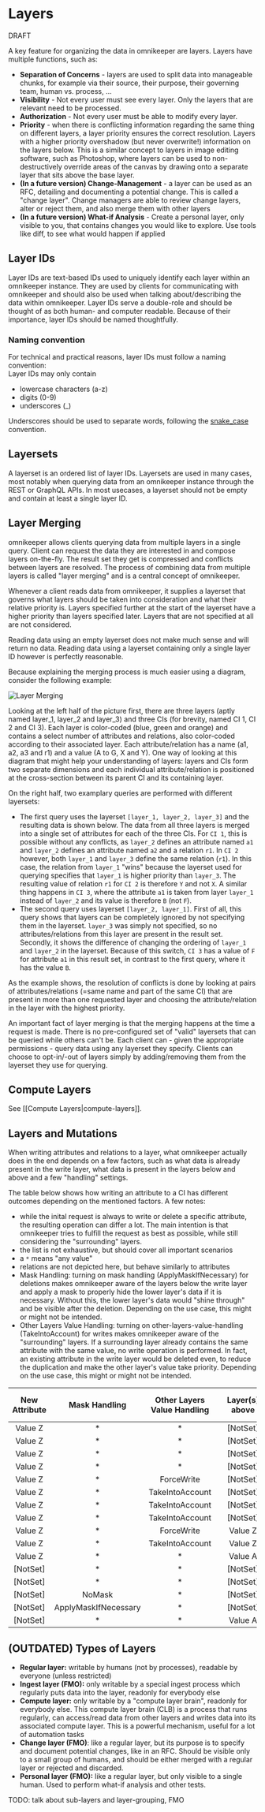 # Layers

DRAFT

A key feature for organizing the data in omnikeeper are layers. Layers have multiple functions, such as:

*   **Separation of Concerns** - layers are used to split data into manageable chunks, for example via their source, their purpose, their governing team, human vs. process, ...
*   **Visibility** - Not every user must see every layer. Only the layers that are relevant need to be processed.
*   **Authorization** - Not every user must be able to modify every layer.
*   **Priority** - when there is conflicting information regarding the same thing on different layers, a layer priority ensures the correct resolution. Layers with a higher priority overshadow (but never overwrite!) information on the layers below. This is a similar concept to layers in image editing software, such as Photoshop, where layers can be used to non-destructively override areas of the canvas by drawing onto a separate layer that sits above the base layer.
*   **(In a future version) Change-Management** - a layer can be used as an RFC, detailing and documenting a potential change. This is called a &quot;change layer&quot;. Change managers are able to review change layers, alter or reject them, and also merge them with other layers
*   **(In a future version) What-if Analysis** - Create a personal layer, only visible to you, that contains changes you would like to explore. Use tools like diff, to see what would happen if applied

## Layer IDs
Layer IDs are text-based IDs used to uniquely identify each layer within an omnikeeper instance. They are used by clients for communicating with omnikeeper and should also be used when talking about/describing the data within omnikeeper. Layer IDs serve a double-role and should be thought of as both human- and computer readable. Because of their importance, layer IDs should be named thoughtfully.

### Naming convention 
For technical and practical reasons, layer IDs must follow a naming convention:  
Layer IDs may only contain 
- lowercase characters (a-z)
- digits (0-9)
- underscores (_)

Underscores should be used to separate words, following the [snake_case](https://en.wikipedia.org/wiki/Snake_case) convention.

## Layersets
A layerset is an ordered list of layer IDs. Layersets are used in many cases, most notably when querying data from an omnikeeper instance through the REST or GraphQL APIs. In most usecases, a layerset should not be empty and contain at least a single layer ID.

## Layer Merging
omnikeeper allows clients querying data from multiple layers in a single query. Client can request the data they are interested in and compose layers on-the-fly. The result set they get is compressed and conflicts between layers are resolved. The process of combining data from multiple layers is called "layer merging" and is a central concept of omnikeeper.

Whenever a client reads data from omnikeeper, it supplies a layerset that governs what layers should be taken into consideration and what their relative priority is. Layers specified further at the start of the layerset have a higher priority than layers specified later. Layers that are not specified at all are not considered. 

Reading data using an empty layerset does not make much sense and will return no data. Reading data using a layerset containing only a single layer ID however is perfectly reasonable.

Because explaining the merging process is much easier using a diagram, consider the following example:

 ![Layer Merging](assets/drawio/overview-layer-ci-attributes.svg)

Looking at the left half of the picture first, there are three layers (aptly named layer_1, layer_2 and layer_3) and three CIs (for brevity, named CI 1, CI 2 and CI 3). Each layer is color-coded (blue, green and orange) and contains a select number of attributes and relations, also color-coded according to their associated layer. Each attribute/relation has a name (a1, a2, a3 and r1) and a value (A to G, X and Y). One way of looking at this diagram that might help your understanding of layers: layers and CIs form two separate dimensions and each individual attribute/relation is positioned at the cross-section between its parent CI and its containing layer.

On the right half, two examplary queries are performed with different layersets:
* The first query uses the layerset `[layer_1, layer_2, layer_3]` and the resulting data is shown below. The data from all three layers is merged into a single set of attributes for each of the three CIs. For `CI 1`, this is possible without any conflicts, as `layer_2` defines an attribute named `a1` and `layer_2` defines an attribute named `a2` and a relation `r1`. In `CI 2` however, both `layer_1` and `layer_3` define the same relation (`r1`). In this case, the relation from `layer_1` "wins" because the layerset used for querying specifies that `layer_1` is higher priority than `layer_3`. The resulting value of relation `r1` for `CI 2` is therefore `Y` and not `X`. A similar thing happens in `CI 3`, where the attribute `a1` is taken from layer `layer_1` instead of `layer_2` and its value is therefore `B` (not `F`).
* The second query uses layerset `[layer_2, layer_1]`. First of all, this query shows that layers can be completely ignored by not specifying them in the layerset. `layer_3` was simply not specified, so no attributes/relations from this layer are present in the result set. Secondly, it shows the difference of changing the ordering of `layer_1` and `layer_2` in the layerset. Because of this switch, `CI 3` has a value of `F` for attribute `a1` in this result set, in contrast to the first query, where it has the value `B`.

As the example shows, the resolution of conflicts is done by looking at pairs of attributes/relations (=same name and part of the same CI) that are present in more than one requested layer and choosing the attribute/relation in the layer with the highest priority.

An important fact of layer merging is that the merging happens at the time a request is made. There is no pre-configured set of "valid" layersets that can be queried while others can't be. Each client can - given the appropriate permissions - query data using any layerset they specify. Clients can choose to opt-in/-out of layers simply by adding/removing them from the layerset they use for querying.

## Compute Layers
See [[Compute Layers|compute-layers]].

## Layers and Mutations

When writing attributes and relations to a layer, what omnikeeper actually does in the end depends on a few factors, such as what data is already present in the write layer, what data is present in the layers below and above and a few "handling" settings.

The table below shows how writing an attribute to a CI has different outcomes depending on the mentioned factors. A few notes:

* while the inital request is always to write or delete a specific attribute, the resulting operation can differ a lot. The main intention is that omnikeeper tries to fulfill the request as best as possible, while still considering the "surrounding" layers.
* the list is not exhaustive, but should cover all important scenarios
* a `*` means "any value"
* relations are not depicted here, but behave similarly to attributes
* Mask Handling: turning on mask handling (ApplyMaskIfNecessary) for deletions makes omnikeeper aware of the layers below the write layer and apply a mask to properly hide the lower layer's data if it is necessary. Without this, the lower layer's data would "shine through" and be visible after the deletion. Depending on the use case, this might or might not be intended.
* Other Layers Value Handling: turning on other-layers-value-handling (TakeIntoAccount) for writes makes omnikeeper aware of the "surrounding" layers. If a surrounding layer already contains the same attribute with the same value, no write operation is performed. In fact, an existing attribute in the write layer would be deleted even, to reduce the duplication and make the other layer's value take priority. Depending on the use case, this might or might not be intended.


| New Attribute |     Mask Handling    | Other Layers Value Handling |   | Layer(s) above | Write Layer | Layer(s) below | Resulting Operation | Layer(s) above after | Write Layer after | Layer(s) below after |
|:--------------------:|:--------------------:|:---------------------------:|---|:--------------:|:-----------:|:--------------:|:-------------------:|:--------------------:|:-----------------:|:--------------------:|
|        Value Z       |          \*          |              \*             |   |   \[NotSet\]  | \[NotSet\] |   \[NotSet\]  |        Write        |      \[NotSet\]     |      Value Z      |      \[NotSet\]     |
|        Value Z       |          \*          |              \*             |   |   \[NotSet\]  |   Value A   |   \[NotSet\]  |        Write        |      \[NotSet\]     |      Value Z      |      \[NotSet\]     |
|        Value Z       |          \*          |              \*             |   |   \[NotSet\]  |   Value Z   |   \[NotSet\]  |        No-op        |      \[NotSet\]     |      Value Z      |      \[NotSet\]     |
|        Value Z       |          \*          |              \*             |   |   \[NotSet\]  | \[NotSet\] |     Value A    |        Write        |      \[NotSet\]     |      Value Z      |        Value A       |
|        Value Z       |          \*          |          ForceWrite         |   |   \[NotSet\]  | \[NotSet\] |     Value Z    |        Write        |      \[NotSet\]     |      Value Z      |        Value Z       |
|        Value Z       |          \*          |       TakeIntoAccount       |   |   \[NotSet\]  | \[NotSet\] |     Value Z    |        No-op        |      \[NotSet\]     |    \[NotSet\]    |        Value Z       |
|        Value Z       |          \*          |       TakeIntoAccount       |   |   \[NotSet\]  |   Value A   |     Value Z    |        Delete       |      \[NotSet\]     |    \[NotSet\]    |        Value Z       |
|        Value Z       |          \*          |       TakeIntoAccount       |   |   \[NotSet\]  |   Value Z   |     Value Z    |        Delete       |      \[NotSet\]     |    \[NotSet\]    |        Value Z       |
|        Value Z       |          \*          |          ForceWrite         |   |     Value Z    | \[NotSet\] |   \[NotSet\]  |        Write        |        Value Z       |      Value Z      |      \[NotSet\]     |
|        Value Z       |          \*          |       TakeIntoAccount       |   |     Value Z    | \[NotSet\] |   \[NotSet\]  |        No-op        |        Value Z       |    \[NotSet\]    |      \[NotSet\]     |
|        Value Z       |          \*          |              \*             |   |     Value A    | \[NotSet\] |   \[NotSet\]  |        Error        |        Value A       |    \[NotSet\]    |      \[NotSet\]     |
|      \[NotSet\]     |          \*          |              \*             |   |   \[NotSet\]  | \[NotSet\] |   \[NotSet\]  |        No-op        |      \[NotSet\]     |    \[NotSet\]    |      \[NotSet\]     |
|      \[NotSet\]     |          \*          |              \*             |   |   \[NotSet\]  |   Value A   |   \[NotSet\]  |        Delete       |      \[NotSet\]     |    \[NotSet\]    |      \[NotSet\]     |
|      \[NotSet\]     |        NoMask        |              \*             |   |   \[NotSet\]  |   Value B   |     Value A    |        Delete       |      \[NotSet\]     |    \[NotSet\]    |        Value A       |
|      \[NotSet\]     | ApplyMaskIfNecessary |              \*             |   |   \[NotSet\]  |   Value B   |     Value A    |         Mask        |      \[NotSet\]     |      \[Mask\]     |        Value A       |
|      \[NotSet\]     |          \*          |              \*             |   |     Value A    | \[NotSet\] |   \[NotSet\]  |        Error        |        Value A       |    \[NotSet\]    |      \[NotSet\]     |

## (OUTDATED) Types of Layers

*   **Regular layer:** writable by humans (not by processes), readable by everyone (unless restricted)
*   **Ingest layer (FMO):** only writable by a special ingest process which regularly puts data into the layer, readonly for everybody else
*   **Compute layer:** only writable by a &quot;compute layer brain&quot;, readonly for everybody else. This compute layer brain (CLB) is a process that runs regularly, can access/read data from other layers and writes data into its associated compute layer. This is a powerful mechanism, useful for a lot of automation tasks
*   **Change layer (FMO)**: like a regular layer, but its purpose is to specify and document potential changes, like in an RFC. Should be visible only to a small group of humans, and should be either merged with a regular layer or rejected and discarded.
*   **Personal layer (FMO):** like a regular layer, but only visible to a single human. Used to perform what-if analysis and other tests.

TODO: talk about sub-layers and layer-grouping, FMO
